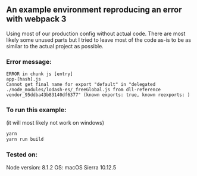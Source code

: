## An example environment reproducing an error with webpack 3

Using most of our production config without actual code. There are most likely some unused parts but I tried to leave most of the code as-is to be as similar to the actual project as possible.

### Error message:

```
ERROR in chunk js [entry]
app-[hash].js
Cannot get final name for export "default" in "delegated ./node_modules/lodash-es/_freeGlobal.js from dll-reference vendor_95ddba43b83140df6377" (known exports: true, known reexports: )
```

### To run this example:

(it will most likely not work on windows)

``` sh
yarn
yarn run build
```

### Tested on:

Node version: 8.1.2
OS: macOS Sierra 10.12.5
